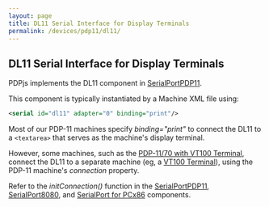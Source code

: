 ```yaml
---
layout: page
title: DL11 Serial Interface for Display Terminals
permalink: /devices/pdp11/dl11/
---
```


DL11 Serial Interface for Display Terminals
-------------------------------------------

PDPjs implements the DL11 component in [SerialPortPDP11](/modules/pdp11/lib/serial.js). 

This component is typically instantiated by a Machine XML file using:

```xml
<serial id="dl11" adapter="0" binding="print"/>
```

Most of our PDP-11 machines specify *binding="print"* to connect the DL11 to a `<textarea>` that serves as the machine's
display terminal.

However, some machines, such as the [PDP-11/70 with VT100 Terminal](/devices/pdp11/machine/1170/vt100/), connect the DL11
to a separate machine (eg, a [VT100 Terminal](/devices/pc8080/machine/vt100/)), using the PDP-11 machine's *connection* property.

Refer to the *initConnection()* function in the [SerialPortPDP11](/modules/pdp11/lib/serial.js),
[SerialPort8080](/modules/pc8080/lib/serial.js), and [SerialPort for PCx86](/modules/pcx86/lib/serial.js)
components.
